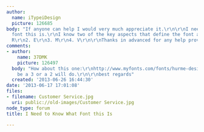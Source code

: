 ```yaml
---
author:
  name: iTypeiDesign
  picture: 126685
body: "If anyone can help I would very much appreciate it.\r\n\r\nI need to know what
  font this is.\r\nI know two of the key aspects that define the font are:\r\n1. the
  R\r\n2. E\r\n3. M\r\n4. V\r\n\r\nThanks in advanced for any help provided."
comments:
- author:
    name: 37DMK
    picture: 126497
  body: "How about this one:\r\nhttp://www.myfonts.com/fonts/hurme-design/hurme-geometric-sans-4/\r\n\r\nmay
    be a 3 or a 2 will do.\r\n\r\nbest regards"
  created: '2013-06-26 16:44:30'
date: '2013-06-17 17:01:08'
files:
- filename: Customer Service.jpg
  uri: public://old-images/Customer Service.jpg
node_type: forum
title: I Need to Know What Font this Is

---
```

